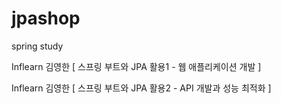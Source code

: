 # jpashop

spring study

Inflearn 김영한 [ 스프링 부트와 JPA 활용1 - 웹 애플리케이션 개발 ]

Inflearn 김영한 [ 스프링 부트와 JPA 활용2 - API 개발과 성능 최적화 ]
